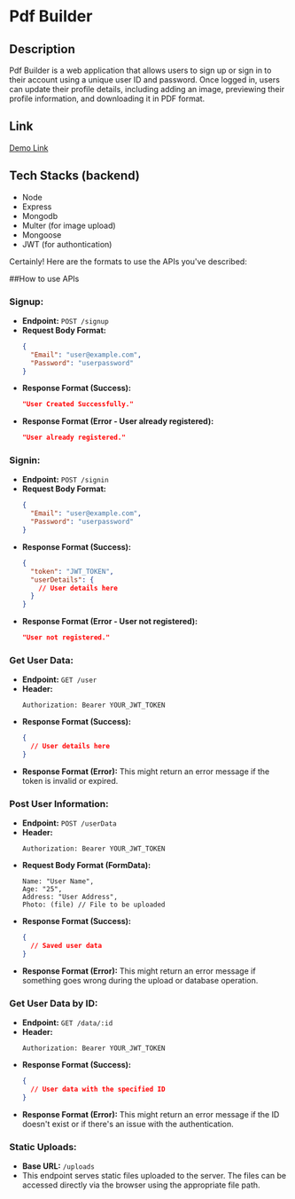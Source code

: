 # Pdf Builder

## Description
Pdf Builder is a web application that allows users to sign up or sign in to their account using a unique user ID and password. Once logged in, users can update their profile details, including adding an image, previewing their profile information, and downloading it in PDF format.

## Link
[Demo Link](https://biotech-he6d.vercel.app/)

## Tech Stacks (backend)
- Node
- Express
- Mongodb
- Multer (for image upload)
- Mongoose
- JWT (for authontication) 


Certainly! Here are the formats to use the APIs you've described:

##How to use APIs

### Signup:

- **Endpoint:** `POST /signup`
- **Request Body Format:**
  ```json
  {
    "Email": "user@example.com",
    "Password": "userpassword"
  }
  ```
- **Response Format (Success):**
  ```json
  "User Created Successfully."
  ```
- **Response Format (Error - User already registered):**
  ```json
  "User already registered."
  ```

### Signin:

- **Endpoint:** `POST /signin`
- **Request Body Format:**
  ```json
  {
    "Email": "user@example.com",
    "Password": "userpassword"
  }
  ```
- **Response Format (Success):**
  ```json
  {
    "token": "JWT_TOKEN",
    "userDetails": {
      // User details here
    }
  }
  ```
- **Response Format (Error - User not registered):**
  ```json
  "User not registered."
  ```

### Get User Data:

- **Endpoint:** `GET /user`
- **Header:**
  ```
  Authorization: Bearer YOUR_JWT_TOKEN
  ```
- **Response Format (Success):**
  ```json
  {
    // User details here
  }
  ```
- **Response Format (Error):**
  This might return an error message if the token is invalid or expired.

### Post User Information:

- **Endpoint:** `POST /userData`
- **Header:**
  ```
  Authorization: Bearer YOUR_JWT_TOKEN
  ```
- **Request Body Format (FormData):**
  ```
  Name: "User Name",
  Age: "25",
  Address: "User Address",
  Photo: (file) // File to be uploaded
  ```
- **Response Format (Success):**
  ```json
  {
    // Saved user data
  }
  ```
- **Response Format (Error):**
  This might return an error message if something goes wrong during the upload or database operation.

### Get User Data by ID:

- **Endpoint:** `GET /data/:id`
- **Header:**
  ```
  Authorization: Bearer YOUR_JWT_TOKEN
  ```
- **Response Format (Success):**
  ```json
  {
    // User data with the specified ID
  }
  ```
- **Response Format (Error):**
  This might return an error message if the ID doesn't exist or if there's an issue with the authentication.

### Static Uploads:

- **Base URL:** `/uploads`
- This endpoint serves static files uploaded to the server. The files can be accessed directly via the browser using the appropriate file path.



